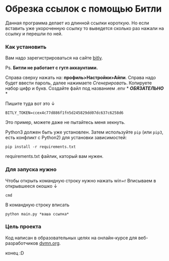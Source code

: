 # Обрезка ссылок с помощью Битли

Данная программа делает из длинной ссылки короткую. Но если вставить уже укороченную ссылку то выведется сколько раз нажали на ссылку и перешли по ней.
### Как установить
Вам надо зарегистрироваться на сайте [bitly](https://app.bitly.com/bbt2/).

Ps. **Битли не работает с гугл аккаунтами.**

Справа сверху нажать на: **профиль>Настройки>Айпи**.
Справа надо будет ввести пароль, далее нажимаете _Сгенерировать_. Копируете набор цифр и букв.
Создайте файл под названием .env * _**ОБЯЗАТЕЛЬНО**_ *

Пишите туда вот это ↓
```
BITLY_TOKEN=ccex4c77d886f1fп5d245829dd07dc637c6258d6
```
Это пример, можете даже не пытайтесь меня хекнуть.

Python3 должен быть уже установлен.
Затем используйте `pip` (или `pip3`, есть конфликт с Python2) для установки зависимостей:
```
pip install -r requirements.txt
```
requirements.txt файлик, каторый вам нужен.

### Для запуска нужно
Чтобы открыть командную строку нужно нажать win+r
Вписываем в открывшееся окошко ↓
```
cmd
```
В командную строку вписать
```
python main.py *ваша ссылка*
```
### Цель проекта

Код написан в образовательных целях на онлайн-курсе для веб-разработчиков [dvmn.org](https://dvmn.org/).

конец :D
